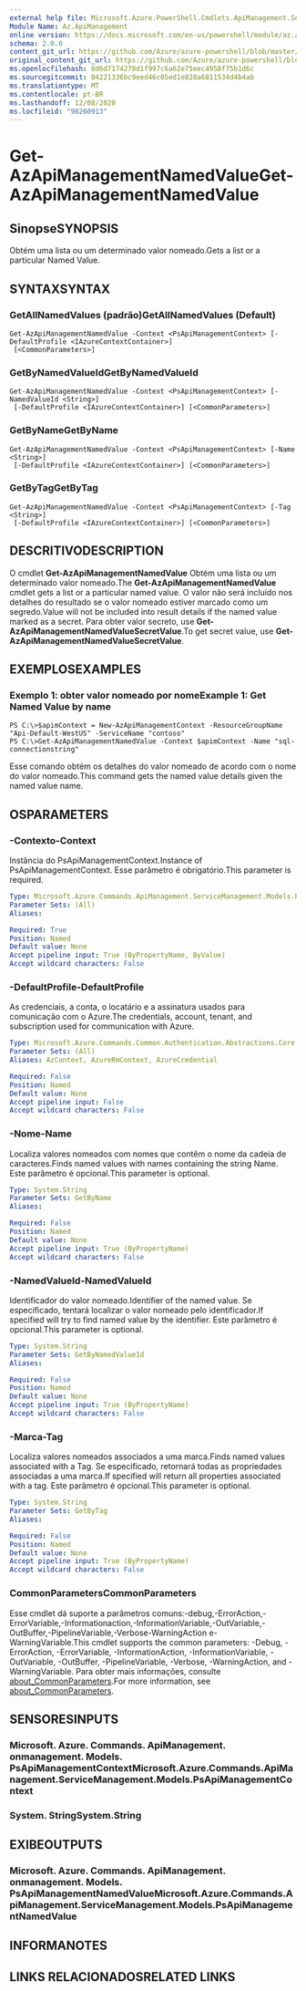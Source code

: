 ```yaml
---
external help file: Microsoft.Azure.PowerShell.Cmdlets.ApiManagement.ServiceManagement.dll-Help.xml
Module Name: Az.ApiManagement
online version: https://docs.microsoft.com/en-us/powershell/module/az.apimanagement/get-azapimanagementnamedvalue
schema: 2.0.0
content_git_url: https://github.com/Azure/azure-powershell/blob/master/src/ApiManagement/ApiManagement/help/Get-AzApiManagementNamedValue.md
original_content_git_url: https://github.com/Azure/azure-powershell/blob/master/src/ApiManagement/ApiManagement/help/Get-AzApiManagementNamedValue.md
ms.openlocfilehash: 8d6d7174278d1f997c6a62e75eec4958f75b1d6c
ms.sourcegitcommit: 04221336bc9eed46c05ed1e828a6811534d4b4ab
ms.translationtype: MT
ms.contentlocale: pt-BR
ms.lasthandoff: 12/08/2020
ms.locfileid: "98260913"
---
```

# <span data-ttu-id="e8e1c-101">Get-AzApiManagementNamedValue</span><span class="sxs-lookup"><span data-stu-id="e8e1c-101">Get-AzApiManagementNamedValue</span></span>

## <span data-ttu-id="e8e1c-102">Sinopse</span><span class="sxs-lookup"><span data-stu-id="e8e1c-102">SYNOPSIS</span></span>
<span data-ttu-id="e8e1c-103">Obtém uma lista ou um determinado valor nomeado.</span><span class="sxs-lookup"><span data-stu-id="e8e1c-103">Gets a list or a particular Named Value.</span></span>

## <span data-ttu-id="e8e1c-104">SYNTAX</span><span class="sxs-lookup"><span data-stu-id="e8e1c-104">SYNTAX</span></span>

### <span data-ttu-id="e8e1c-105">GetAllNamedValues (padrão)</span><span class="sxs-lookup"><span data-stu-id="e8e1c-105">GetAllNamedValues (Default)</span></span>
```
Get-AzApiManagementNamedValue -Context <PsApiManagementContext> [-DefaultProfile <IAzureContextContainer>]
 [<CommonParameters>]
```

### <span data-ttu-id="e8e1c-106">GetByNamedValueId</span><span class="sxs-lookup"><span data-stu-id="e8e1c-106">GetByNamedValueId</span></span>
```
Get-AzApiManagementNamedValue -Context <PsApiManagementContext> [-NamedValueId <String>]
 [-DefaultProfile <IAzureContextContainer>] [<CommonParameters>]
```

### <span data-ttu-id="e8e1c-107">GetByName</span><span class="sxs-lookup"><span data-stu-id="e8e1c-107">GetByName</span></span>
```
Get-AzApiManagementNamedValue -Context <PsApiManagementContext> [-Name <String>]
 [-DefaultProfile <IAzureContextContainer>] [<CommonParameters>]
```

### <span data-ttu-id="e8e1c-108">GetByTag</span><span class="sxs-lookup"><span data-stu-id="e8e1c-108">GetByTag</span></span>
```
Get-AzApiManagementNamedValue -Context <PsApiManagementContext> [-Tag <String>]
 [-DefaultProfile <IAzureContextContainer>] [<CommonParameters>]
```

## <span data-ttu-id="e8e1c-109">DESCRITIVO</span><span class="sxs-lookup"><span data-stu-id="e8e1c-109">DESCRIPTION</span></span>
<span data-ttu-id="e8e1c-110">O cmdlet **Get-AzApiManagementNamedValue** Obtém uma lista ou um determinado valor nomeado.</span><span class="sxs-lookup"><span data-stu-id="e8e1c-110">The **Get-AzApiManagementNamedValue** cmdlet gets a list or a particular named value.</span></span>
<span data-ttu-id="e8e1c-111">O valor não será incluído nos detalhes do resultado se o valor nomeado estiver marcado como um segredo.</span><span class="sxs-lookup"><span data-stu-id="e8e1c-111">Value will not be included into result details if the named value marked as a secret.</span></span> <span data-ttu-id="e8e1c-112">Para obter valor secreto, use **Get-AzApiManagementNamedValueSecretValue**.</span><span class="sxs-lookup"><span data-stu-id="e8e1c-112">To get secret value, use **Get-AzApiManagementNamedValueSecretValue**.</span></span>

## <span data-ttu-id="e8e1c-113">EXEMPLOS</span><span class="sxs-lookup"><span data-stu-id="e8e1c-113">EXAMPLES</span></span>

### <span data-ttu-id="e8e1c-114">Exemplo 1: obter valor nomeado por nome</span><span class="sxs-lookup"><span data-stu-id="e8e1c-114">Example 1: Get Named Value by name</span></span>
```
PS C:\>$apimContext = New-AzApiManagementContext -ResourceGroupName "Api-Default-WestUS" -ServiceName "contoso"
PS C:\>Get-AzApiManagementNamedValue -Context $apimContext -Name "sql-connectionstring"
```

<span data-ttu-id="e8e1c-115">Esse comando obtém os detalhes do valor nomeado de acordo com o nome do valor nomeado.</span><span class="sxs-lookup"><span data-stu-id="e8e1c-115">This command gets the named value details given the named value name.</span></span>

## <span data-ttu-id="e8e1c-116">OS</span><span class="sxs-lookup"><span data-stu-id="e8e1c-116">PARAMETERS</span></span>

### <span data-ttu-id="e8e1c-117">-Contexto</span><span class="sxs-lookup"><span data-stu-id="e8e1c-117">-Context</span></span>
<span data-ttu-id="e8e1c-118">Instância do PsApiManagementContext.</span><span class="sxs-lookup"><span data-stu-id="e8e1c-118">Instance of PsApiManagementContext.</span></span>
<span data-ttu-id="e8e1c-119">Esse parâmetro é obrigatório.</span><span class="sxs-lookup"><span data-stu-id="e8e1c-119">This parameter is required.</span></span>

```yaml
Type: Microsoft.Azure.Commands.ApiManagement.ServiceManagement.Models.PsApiManagementContext
Parameter Sets: (All)
Aliases:

Required: True
Position: Named
Default value: None
Accept pipeline input: True (ByPropertyName, ByValue)
Accept wildcard characters: False
```

### <span data-ttu-id="e8e1c-120">-DefaultProfile</span><span class="sxs-lookup"><span data-stu-id="e8e1c-120">-DefaultProfile</span></span>
<span data-ttu-id="e8e1c-121">As credenciais, a conta, o locatário e a assinatura usados para comunicação com o Azure.</span><span class="sxs-lookup"><span data-stu-id="e8e1c-121">The credentials, account, tenant, and subscription used for communication with Azure.</span></span>

```yaml
Type: Microsoft.Azure.Commands.Common.Authentication.Abstractions.Core.IAzureContextContainer
Parameter Sets: (All)
Aliases: AzContext, AzureRmContext, AzureCredential

Required: False
Position: Named
Default value: None
Accept pipeline input: False
Accept wildcard characters: False
```

### <span data-ttu-id="e8e1c-122">-Nome</span><span class="sxs-lookup"><span data-stu-id="e8e1c-122">-Name</span></span>
<span data-ttu-id="e8e1c-123">Localiza valores nomeados com nomes que contêm o nome da cadeia de caracteres.</span><span class="sxs-lookup"><span data-stu-id="e8e1c-123">Finds named values with names containing the string Name.</span></span>
<span data-ttu-id="e8e1c-124">Este parâmetro é opcional.</span><span class="sxs-lookup"><span data-stu-id="e8e1c-124">This parameter is optional.</span></span>

```yaml
Type: System.String
Parameter Sets: GetByName
Aliases:

Required: False
Position: Named
Default value: None
Accept pipeline input: True (ByPropertyName)
Accept wildcard characters: False
```

### <span data-ttu-id="e8e1c-125">-NamedValueId</span><span class="sxs-lookup"><span data-stu-id="e8e1c-125">-NamedValueId</span></span>
<span data-ttu-id="e8e1c-126">Identificador do valor nomeado.</span><span class="sxs-lookup"><span data-stu-id="e8e1c-126">Identifier of the named value.</span></span>
<span data-ttu-id="e8e1c-127">Se especificado, tentará localizar o valor nomeado pelo identificador.</span><span class="sxs-lookup"><span data-stu-id="e8e1c-127">If specified will try to find named value by the identifier.</span></span>
<span data-ttu-id="e8e1c-128">Este parâmetro é opcional.</span><span class="sxs-lookup"><span data-stu-id="e8e1c-128">This parameter is optional.</span></span>

```yaml
Type: System.String
Parameter Sets: GetByNamedValueId
Aliases:

Required: False
Position: Named
Default value: None
Accept pipeline input: True (ByPropertyName)
Accept wildcard characters: False
```

### <span data-ttu-id="e8e1c-129">-Marca</span><span class="sxs-lookup"><span data-stu-id="e8e1c-129">-Tag</span></span>
<span data-ttu-id="e8e1c-130">Localiza valores nomeados associados a uma marca.</span><span class="sxs-lookup"><span data-stu-id="e8e1c-130">Finds named values associated with a Tag.</span></span>
<span data-ttu-id="e8e1c-131">Se especificado, retornará todas as propriedades associadas a uma marca.</span><span class="sxs-lookup"><span data-stu-id="e8e1c-131">If specified will return all properties associated with a tag.</span></span>
<span data-ttu-id="e8e1c-132">Este parâmetro é opcional.</span><span class="sxs-lookup"><span data-stu-id="e8e1c-132">This parameter is optional.</span></span>

```yaml
Type: System.String
Parameter Sets: GetByTag
Aliases:

Required: False
Position: Named
Default value: None
Accept pipeline input: True (ByPropertyName)
Accept wildcard characters: False
```

### <span data-ttu-id="e8e1c-133">CommonParameters</span><span class="sxs-lookup"><span data-stu-id="e8e1c-133">CommonParameters</span></span>
<span data-ttu-id="e8e1c-134">Esse cmdlet dá suporte a parâmetros comuns:-debug,-ErrorAction,-ErrorVariable,-Informationaction,-InformationVariable,-OutVariable,-OutBuffer,-PipelineVariable,-Verbose-WarningAction e-WarningVariable.</span><span class="sxs-lookup"><span data-stu-id="e8e1c-134">This cmdlet supports the common parameters: -Debug, -ErrorAction, -ErrorVariable, -InformationAction, -InformationVariable, -OutVariable, -OutBuffer, -PipelineVariable, -Verbose, -WarningAction, and -WarningVariable.</span></span> <span data-ttu-id="e8e1c-135">Para obter mais informações, consulte [about_CommonParameters](http://go.microsoft.com/fwlink/?LinkID=113216).</span><span class="sxs-lookup"><span data-stu-id="e8e1c-135">For more information, see [about_CommonParameters](http://go.microsoft.com/fwlink/?LinkID=113216).</span></span>

## <span data-ttu-id="e8e1c-136">SENSORES</span><span class="sxs-lookup"><span data-stu-id="e8e1c-136">INPUTS</span></span>

### <span data-ttu-id="e8e1c-137">Microsoft. Azure. Commands. ApiManagement. onmanagement. Models. PsApiManagementContext</span><span class="sxs-lookup"><span data-stu-id="e8e1c-137">Microsoft.Azure.Commands.ApiManagement.ServiceManagement.Models.PsApiManagementContext</span></span>

### <span data-ttu-id="e8e1c-138">System. String</span><span class="sxs-lookup"><span data-stu-id="e8e1c-138">System.String</span></span>

## <span data-ttu-id="e8e1c-139">EXIBE</span><span class="sxs-lookup"><span data-stu-id="e8e1c-139">OUTPUTS</span></span>

### <span data-ttu-id="e8e1c-140">Microsoft. Azure. Commands. ApiManagement. onmanagement. Models. PsApiManagementNamedValue</span><span class="sxs-lookup"><span data-stu-id="e8e1c-140">Microsoft.Azure.Commands.ApiManagement.ServiceManagement.Models.PsApiManagementNamedValue</span></span>

## <span data-ttu-id="e8e1c-141">INFORMA</span><span class="sxs-lookup"><span data-stu-id="e8e1c-141">NOTES</span></span>

## <span data-ttu-id="e8e1c-142">LINKS RELACIONADOS</span><span class="sxs-lookup"><span data-stu-id="e8e1c-142">RELATED LINKS</span></span>
